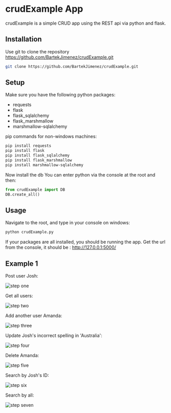 # crudExample App

crudExample is a simple CRUD app using the REST api via python and flask. 

## Installation

Use git to clone the repository https://github.com/BartekJimenez/crudExample.git

```bash
git clone https://github.com/BartekJimenez/crudExample.git
```

## Setup

Make sure you have the following python packages:
- requests
- flask
- flask_sqlalchemy
- flask_marshmallow
- marshmallow-sqlalchemy

pip commands for non-windows machines:
```bash
pip install requests
pip install flask
pip install flask_sqlalchemy
pip install flask_marshmallow
pip install marshmallow-sqlalchemy
```

Now install the db You can enter python via the console at the root and then:

```python
from crudExample import DB
DB.create_all()
```


## Usage



Navigate to the root, and type in your console on windows:
```bash
python crudExample.py

```

If your packages are all installed, you should be running the app. Get the url from the console, it should be : http://127.0.0.1:5000/


## Example 1

Post user Josh:

![step one](images/post.png)

Get all users:

![step two](images/get.png)

Add another user Amanda:

![step three](images/post2.png)

Update Josh's incorrect spelling in 'Australia':

![step four](images/put.png) 


Delete Amanda:

![step five](images/delete.png)

Search by Josh's ID:

![step six](images/get2.png)

Search by all:

![step seven](images/get3.png)






